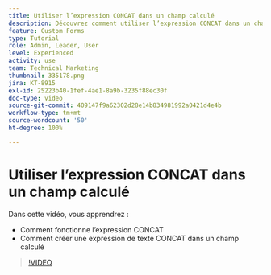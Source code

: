 ```yaml
---
title: Utiliser l’expression CONCAT dans un champ calculé
description: Découvrez comment utiliser l’expression CONCAT dans un champ calculé dans Adobe  [!DNL Workfront].
feature: Custom Forms
type: Tutorial
role: Admin, Leader, User
level: Experienced
activity: use
team: Technical Marketing
thumbnail: 335178.png
jira: KT-8915
exl-id: 25223b40-1fef-4ae1-8a9b-3235f88ec30f
doc-type: video
source-git-commit: 409147f9a62302d28e14b834981992a0421d4e4b
workflow-type: tm+mt
source-wordcount: '50'
ht-degree: 100%

---
```


# Utiliser l’expression CONCAT dans un champ calculé

Dans cette vidéo, vous apprendrez :

* Comment fonctionne l’expression CONCAT
* Comment créer une expression de texte CONCAT dans un champ calculé

>[!VIDEO](https://video.tv.adobe.com/v/335178/?quality=12&learn=on)
